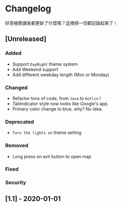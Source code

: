 # Changelog
好奇極簡課表都更新了什麼嗎？這裡把一切都記錄起來了！

## [Unreleased]
### Added
- Support `DayNight` theme system
- Add Weekend support
- Add different weekday length (Mon or Monday)

### Changed
- Refactor tons of code, from `Java` to `Kotlin` !
- TabIndicator style now looks like Google's app.
- Primary color change to blue, why? No idea.

### Deprecated
- `Turn the lights on` theme setting

### Removed
- Long press on exit button to open map

### Fixed
### Security

## [1.1] - 2020-01-01
